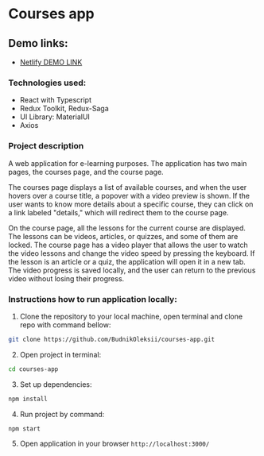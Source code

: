 # Courses app

## Demo links:
- [Netlify DEMO LINK](https://coruscating-conkies-890f1a.netlify.app/)

### Technologies used:
- React with Typescript
- Redux Toolkit, Redux-Saga
- UI Library: MaterialUI
- Axios

### Project description
A  web application for e-learning purposes. The application has two main pages, the courses page, and the course page.

The courses page displays a list of available courses, and when the user hovers over a course title, a popover with a video preview is shown. If the user wants to know more details about a specific course, they can click on a link labeled "details," which will redirect them to the course page.

On the course page, all the lessons for the current course are displayed. The lessons can be videos, articles, or quizzes, and some of them are locked. The course page has a video player that allows the user to watch the video lessons and change the video speed by pressing the keyboard.
If the lesson is an article or a quiz, the application will open it in a new tab. The video progress is saved locally, and the user can return to the previous video without losing their progress.

### Instructions how to run application locally:
1. Clone the repository to your local machine, open terminal and clone repo with command bellow:
```bash 
git clone https://github.com/BudnikOleksii/courses-app.git
```
2. Open project in terminal:
```bash 
cd courses-app
```
3. Set up dependencies:
```bash 
npm install
```
4. Run project by command:
```bash 
npm start
```
5. Open application in your browser `http://localhost:3000/`
